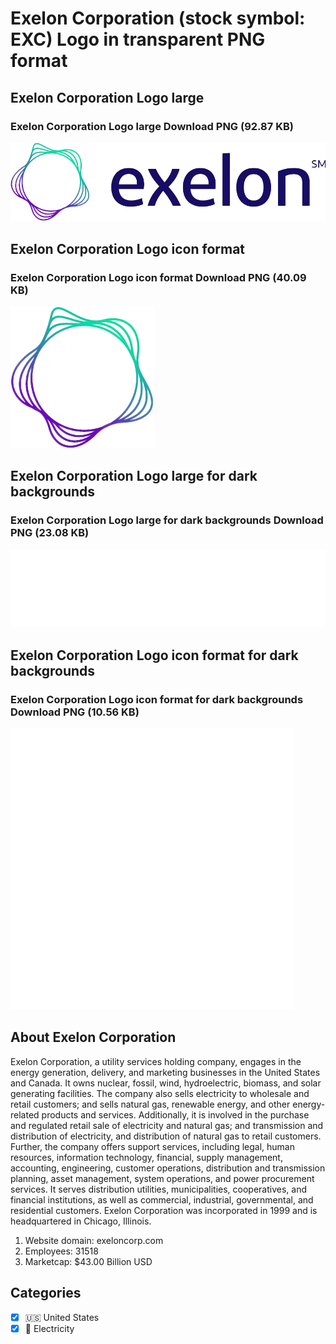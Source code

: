 # Exelon Corporation (stock symbol: EXC) Logo in transparent PNG format

## Exelon Corporation Logo large

### Exelon Corporation Logo large Download PNG (92.87 KB)

![Exelon Corporation Logo large Download PNG (92.87 KB)](/img/orig/EXC_BIG-7b4f6ac1.png)

## Exelon Corporation Logo icon format

### Exelon Corporation Logo icon format Download PNG (40.09 KB)

![Exelon Corporation Logo icon format Download PNG (40.09 KB)](/img/orig/EXC-80c70269.png)

## Exelon Corporation Logo large for dark backgrounds

### Exelon Corporation Logo large for dark backgrounds Download PNG (23.08 KB)

![Exelon Corporation Logo large for dark backgrounds Download PNG (23.08 KB)](/img/orig/EXC_BIG.D-420b8324.png)

## Exelon Corporation Logo icon format for dark backgrounds

### Exelon Corporation Logo icon format for dark backgrounds Download PNG (10.56 KB)

![Exelon Corporation Logo icon format for dark backgrounds Download PNG (10.56 KB)](/img/orig/EXC.D-2ab44429.png)

## About Exelon Corporation

Exelon Corporation, a utility services holding company, engages in the energy generation, delivery, and marketing businesses in the United States and Canada. It owns nuclear, fossil, wind, hydroelectric, biomass, and solar generating facilities. The company also sells electricity to wholesale and retail customers; and sells natural gas, renewable energy, and other energy-related products and services. Additionally, it is involved in the purchase and regulated retail sale of electricity and natural gas; and transmission and distribution of electricity, and distribution of natural gas to retail customers. Further, the company offers support services, including legal, human resources, information technology, financial, supply management, accounting, engineering, customer operations, distribution and transmission planning, asset management, system operations, and power procurement services. It serves distribution utilities, municipalities, cooperatives, and financial institutions, as well as commercial, industrial, governmental, and residential customers. Exelon Corporation was incorporated in 1999 and is headquartered in Chicago, Illinois.

1. Website domain: exeloncorp.com
2. Employees: 31518
3. Marketcap: $43.00 Billion USD


## Categories
- [x] 🇺🇸 United States
- [x] 🔋 Electricity

